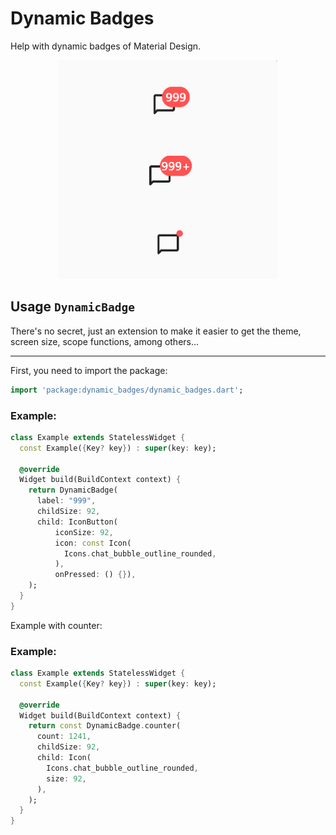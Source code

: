 # Dynamic Badges

Help with dynamic badges of Material Design.

<p align="center">
  
  <img src="https://github.com/rdrgbaioco/dynamic_badges/blob/main/images/examples.png?raw=true" width="350" alt="accessibility text">
</p>

## Usage `DynamicBadge`
There's no secret, just an extension to make it easier to get the theme, screen size, scope functions, among others...
<hr>

First, you need to import the package:
```dart
import 'package:dynamic_badges/dynamic_badges.dart';
```

### Example:
```dart
class Example extends StatelessWidget {
  const Example({Key? key}) : super(key: key);

  @override
  Widget build(BuildContext context) {
    return DynamicBadge(
      label: "999",
      childSize: 92,
      child: IconButton(
          iconSize: 92,
          icon: const Icon(
            Icons.chat_bubble_outline_rounded,
          ),
          onPressed: () {}),
    );
  }
}
```
Example with counter:

### Example:
```dart
class Example extends StatelessWidget {
  const Example({Key? key}) : super(key: key);

  @override
  Widget build(BuildContext context) {
    return const DynamicBadge.counter(
      count: 1241,
      childSize: 92,
      child: Icon(
        Icons.chat_bubble_outline_rounded,
        size: 92,
      ),
    );
  }
}
```


